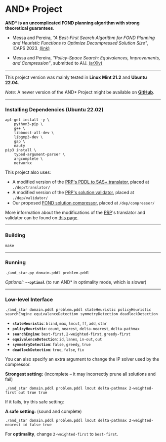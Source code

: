 # AND\* Project

**AND\* is an uncomplicated FOND planning algorithm with strong theoretical guarantees**.

- Messa and Pereira, *"A Best-First Search Algorithm for FOND Planning and Heuristic Functions to Optimize Decompressed Solution Size"*, ICAPS 2023. [(link)](https://ojs.aaai.org/index.php/ICAPS/article/view/27205)

- Messa and Pereira, *"Policy-Space Search: Equivalences, Improvements, and Compression"*, submitted to AIJ. [(arXiv)](https://arxiv.org/abs/2403.19883)

---

This project version was mainly tested in **Linux Mint 21.2** and **Ubuntu 22.04**.

*Note:* A newer version of the AND* Project might be available on **[GitHub](https://github.com/Frederico-Messa/And-Star-Project)**.

---

### Installing Dependencies (Ubuntu 22.02)

```
apt-get install -y \
    python3-pip \
    g++ \
    libboost-all-dev \
    libgmp3-dev \
    gap \
    nauty
pip3 install \
    typed-argument-parser \
    argcomplete \
    networkx
```

This project also uses:
- A modified version of the [PRP's PDDL to SAS+ translator](https://github.com/QuMuLab/planner-for-relevant-policies/tree/master/src/translate), placed at `./dep/translator/`
- A modified version of the [PRP's solution validator](https://github.com/QuMuLab/planner-for-relevant-policies/tree/master/prp-scripts/), placed at `./dep/validator/`
- Our proposed [FOND solution compressor](https://github.com/Frederico-Messa/FOND-Compressor), placed at `/dep/compressor/`

More information about the modifications of the [PRP](https://github.com/QuMuLab/planner-for-relevant-policies)'s translator and validator can be found on [this page](https://github.com/Frederico-Messa/PRP-Scripts-for-And-Star).

---

### Building

```
make
```

---

### Running

```
./and_star.py domain.pddl problem.pddl
```

*Optional:* **`--optimal`** (to run AND* in optimality mode, which is slower)

---

### Low-level Interface
```
./and_star domain.pddl problem.pddl stateHeuristic policyHeuristic searchEngine equivalenceDetection symmetryDetection deadlockDetection
```

- **`stateHeuristic`**: `blind`, `max`, `lmcut`, `ff`, `add`, `star`
- **`policyHeuristic`**: `count`, `nearest`, `delta-nearest`, `delta-pathmax`
- **`searchEngine`**: `best-first`, `2-weighted-first`, `greedy-first`
- **`equivalenceDetection`**: `id`, `lanes`, `in-out`, `out`
- **`symmetryDetection`**: `false`, `greedy`, `true`
- **`deadlockDetection`**: `true`, `false`, `fix`

You can also specify an extra argument to change the IP solver used by the compressor.

**Strongest setting:** (incomplete – it may incorrectly prune all solutions and fail)

```
./and_star domain.pddl problem.pddl lmcut delta-pathmax 2-weighted-first out true true
```

If it fails, try this safe setting:

**A safe setting:** (sound and complete)

```
./and_star domain.pddl problem.pddl lmcut delta-pathmax 2-weighted-nearest id false true
```

For **optimality**, change `2-weighted-first` to `best-first`.
